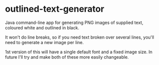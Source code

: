 # outlined-text-generator
Java command-line app for generating PNG images of supplied text, coloured white and outlined in black.

It won't do line breaks, so if you need text broken over several lines, you'll need to generate a new image per line.

1st version of this will have a single default font and a fixed image size. In future I'll try and make both of these more easily changeable.
